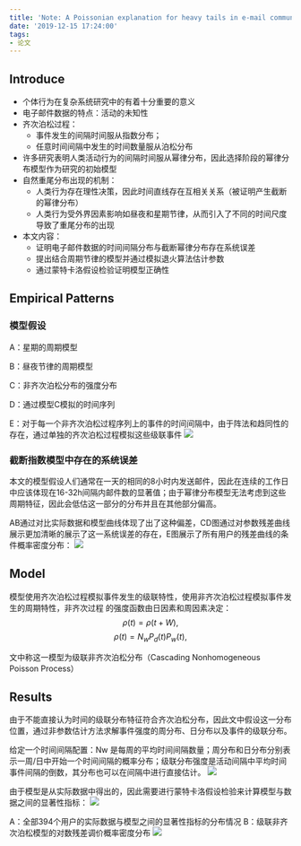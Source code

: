 ```yaml
---
title: 'Note: A Poissonian explanation for heavy tails in e-mail communication'
date: '2019-12-15 17:24:00'
tags: 
- 论文
---
```


## Introduce
- 个体行为在复杂系统研究中的有着十分重要的意义
- 电子邮件数据的特点：活动的未知性
- 齐次泊松过程：
  - 事件发生的间隔时间服从指数分布；
  - 任意时间间隔中发生的时间数量服从泊松分布
- 许多研究表明人类活动行为的间隔时间服从幂律分布，因此选择阶段的幂律分布模型作为研究的初始模型
- 自然重尾分布出现的机制：
  - 人类行为存在理性决策，因此时间直线存在互相关关系（被证明产生截断的幂律分布）
  - 人类行为受外界因素影响如昼夜和星期节律，从而引入了不同的时间尺度导致了重尾分布的出现
- 本文内容：
  - 证明电子邮件数据的时间间隔分布与截断幂律分布存在系统误差
  - 提出结合周期节律的模型并通过模拟退火算法估计参数
  - 通过蒙特卡洛假设检验证明模型正确性
## Empirical Patterns
### 模型假设
A：星期的周期模型

B：昼夜节律的周期模型

C：非齐次泊松分布的强度分布

D：通过模型C模拟的时间序列

E：对于每一个非齐次泊松过程序列上的事件的时间间隔中，由于阵法和趋同性的存在，通过单独的齐次泊松过程模拟这些级联事件
![](阅读笔记02\01.png)

### 截断指数模型中存在的系统误差
本文的模型假设人们通常在一天的相同的8小时内发送邮件，因此在连续的工作日中应该体现在16-32h间隔内邮件数的显著值；由于幂律分布模型无法考虑到这些周期特征，因此会低估这一部分的分布并且在其他部分偏高。

AB通过对比实际数据和模型曲线体现了出了这种偏差，CD图通过对参数残差曲线展示更加清晰的展示了这一系统误差的存在，E图展示了所有用户的残差曲线的条件概率密度分布：
![](阅读笔记02\02.png)

## Model
模型使用齐次泊松过程模拟事件发生的级联特性，使用非齐次泊松过程模拟事件发生的周期特性，非齐次过程 的强度函数由日因素和周因素决定：
$$\rho(t)=\rho(t+W),$$
$$\rho(t)=N_wP_d(t)P_w(t),$$

文中称这一模型为级联非齐次泊松分布（Cascading Nonhomogeneous Poisson Process）
## Results
由于不能直接认为时间的级联分布特征符合齐次泊松分布，因此文中假设这一分布位置，通过非参数估计方法求解事件强度的周分布、日分布以及事件的级联分布。

给定一个时间间隔配置：Nw 是每周的平均时间间隔数量；周分布和日分布分别表示一周/日中开始一个时间间隔的概率分布；级联分布强度是活动间隔中平均时间事件间隔的倒数，其分布也可以在间隔中进行直接估计。
![](阅读笔记02\03.png)

由于模型是从实际数据中得出的，因此需要进行蒙特卡洛假设检验来计算模型与数据之间的显著性指标：
![](阅读笔记02\04.png)

A：全部394个用户的实际数据与模型之间的显著性指标的分布情况
B：级联非齐次泊松模型的对数残差调价概率密度分布
![](阅读笔记02\05.png)